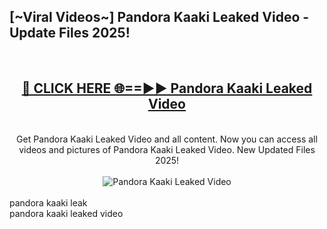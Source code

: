 <h2>[~Viral Videos~] Pandora Kaaki Leaked Video - Update Files 2025!</h2>
<br>
<div align="center">
<h2><a href="https://betterlinks.top/A2PfLJ" rel="nofollow">🔴 CLICK HERE 🌐==►► Pandora Kaaki Leaked Video</a></h2>
<br>
Get Pandora Kaaki Leaked Video and all content. Now you can access all videos and pictures of Pandora Kaaki Leaked Video. New Updated Files 2025!
<br>
<br>
<a href="https://betterlinks.top/A2PfLJ" rel="nofollow" data-target="animated-image.originalLink"><img src="https://i.ibb.co.com/WyWwxjT/player-gif2.gif" alt="Pandora Kaaki Leaked Video" style="max-width: 100%; display: inline-block;" data-target="animated-image.originalImage"></a>
</div>
<br>
pandora kaaki leak<br>
pandora kaaki leaked video